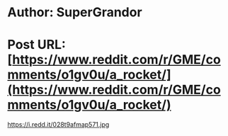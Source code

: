 # Author: SuperGrandor
# Post URL: [https://www.reddit.com/r/GME/comments/o1gv0u/a_rocket/](https://www.reddit.com/r/GME/comments/o1gv0u/a_rocket/)


https://i.redd.it/028t9afmap571.jpg